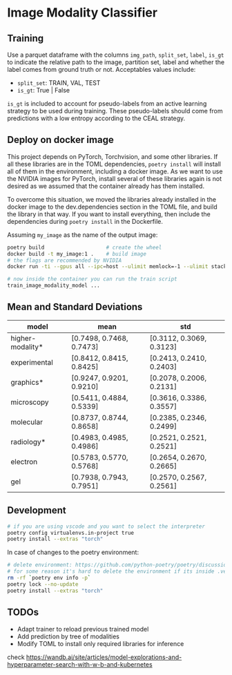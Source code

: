 # Image Modality Classifier

## Training

Use a parquet dataframe with the columns `img_path`, `split_set`, `label`, `is_gt` to indicate the relative path to the image, partition set, label and whether the label comes from ground truth or not. Acceptables values include:

- `split_set`: TRAIN, VAL, TEST
- `is_gt`: True | False

`is_gt` is included to account for pseudo-labels from an active learning
strategy to be used during training. These pseudo-labels should come from
predictions with a low entropy according to the CEAL strategy.

## Deploy on docker image

This project depends on PyTorch, Torchvision, and some other libraries. If all
these libraries are in the TOML dependencies, `poetry install` will install all
of them in the environment, including a docker image. As we want to use the
NVIDIA images for PyTorch, install several of these libraries again is not
desired as we assumed that the container already has them installed.

To overcome this situation, we moved the libraries already installed in the
docker image to the dev.dependencies section in the TOML file, and build the
library in that way. If you want to install everything, then include the
dependencies during `poetry install` in the Dockerfile.

Assuming `my_image` as the name of the output image:

```bash
poetry build                    # create the wheel
docker build -t my_image:1 .    # build image
# the flags are recommended by NVIDIA
docker run -ti --gpus all --ipc=host --ulimit memlock=-1 --ulimit stack=67108864 my_image:1

# now inside the container you can run the train script
train_image_modality_model ...
```

## Mean and Standard Deviations

| model             | mean                     | std                      |
| ----------------- | ------------------------ | ------------------------ |
| higher-modality\* | [0.7498, 0.7468, 0.7473] | [0.3112, 0.3069, 0.3123] |
| experimental      | [0.8412, 0.8415, 0.8425] | [0.2413, 0.2410, 0.2403] |
| graphics\*        | [0.9247, 0.9201, 0.9210] | [0.2078, 0.2006, 0.2131] |
| microscopy        | [0.5411, 0.4884, 0.5339] | [0.3616, 0.3386, 0.3557] |
| molecular         | [0.8737, 0.8744, 0.8658] | [0.2385, 0.2346, 0.2499] |
| radiology\*       | [0.4983, 0.4985, 0.4986] | [0.2521, 0.2521, 0.2521] |
| electron          | [0.5783, 0.5770, 0.5768] | [0.2654, 0.2670, 0.2665] |
| gel               | [0.7938, 0.7943, 0.7951] | [0.2570, 0.2567, 0.2561] |

## Development

```bash
# if you are using vscode and you want to select the interpreter
poetry config virtualenvs.in-project true
poetry install --extras "torch"
```

In case of changes to the poetry environment:

```bash
# delete environment: https://github.com/python-poetry/poetry/discussions/3690
# for some reason it's hard to delete the environment if its inside .venv
rm -rf `poetry env info -p`
poetry lock --no-update
poetry install --extras "torch"
```

## TODOs

- Adapt trainer to reload previous trained model
- Add prediction by tree of modalities
- Modify TOML to install only required libraries for inference

check
https://wandb.ai/site/articles/model-explorations-and-hyperparameter-search-with-w-b-and-kubernetes
